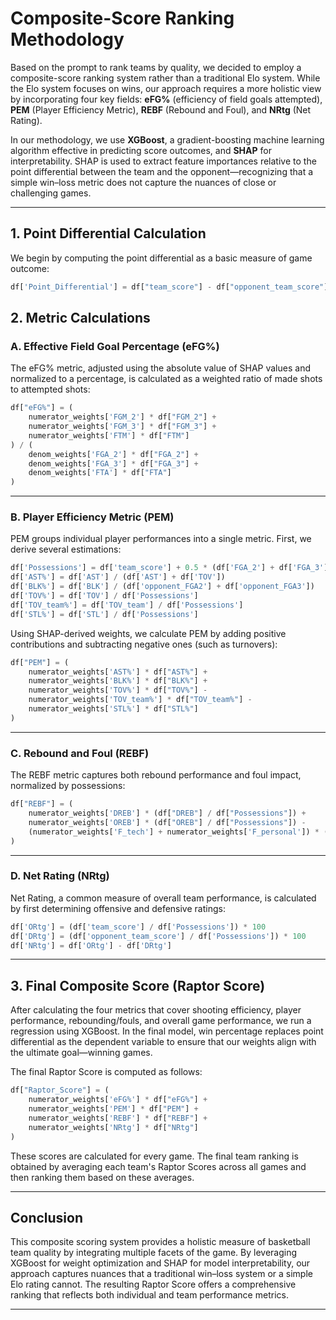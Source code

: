 # Composite-Score Ranking Methodology

Based on the prompt to rank teams by quality, we decided to employ a composite-score ranking system rather than a traditional Elo system. While the Elo system focuses on wins, our approach requires a more holistic view by incorporating four key fields: **eFG%** (efficiency of field goals attempted), **PEM** (Player Efficiency Metric), **REBF** (Rebound and Foul), and **NRtg** (Net Rating).

In our methodology, we use **XGBoost**, a gradient-boosting machine learning algorithm effective in predicting score outcomes, and **SHAP** for interpretability. SHAP is used to extract feature importances relative to the point differential between the team and the opponent—recognizing that a simple win–loss metric does not capture the nuances of close or challenging games.

---

## 1. Point Differential Calculation

We begin by computing the point differential as a basic measure of game outcome:

```python
df['Point_Differential'] = df["team_score"] - df["opponent_team_score"]
```

## 2. Metric Calculations

### A. Effective Field Goal Percentage (eFG%)

The eFG% metric, adjusted using the absolute value of SHAP values and normalized to a percentage, is calculated as a weighted ratio of made shots to attempted shots:

```python
df["eFG%"] = (
    numerator_weights['FGM_2'] * df["FGM_2"] +
    numerator_weights['FGM_3'] * df["FGM_3"] +
    numerator_weights['FTM'] * df["FTM"]
) / (
    denom_weights['FGA_2'] * df["FGA_2"] +
    denom_weights['FGA_3'] * df["FGA_3"] +
    denom_weights['FTA'] * df["FTA"]
)
```

---

### B. Player Efficiency Metric (PEM)

PEM groups individual player performances into a single metric. First, we derive several estimations:

```python
df['Possessions'] = df['team_score'] + 0.5 * (df['FGA_2'] + df['FGA_3']) + df['OREB'] + df['TOV'] + 0.4 * df['FTA']
df['AST%'] = df['AST'] / (df['AST'] + df['TOV'])
df['BLK%'] = df['BLK'] / (df['opponent_FGA2'] + df['opponent_FGA3'])
df['TOV%'] = df['TOV'] / df['Possessions']
df['TOV_team%'] = df['TOV_team'] / df['Possessions']
df['STL%'] = df['STL'] / df['Possessions']
```

Using SHAP-derived weights, we calculate PEM by adding positive contributions and subtracting negative ones (such as turnovers):

```python
df["PEM"] = (
    numerator_weights['AST%'] * df["AST%"] +
    numerator_weights['BLK%'] * df["BLK%"] +
    numerator_weights['TOV%'] * df["TOV%"] -
    numerator_weights['TOV_team%'] * df["TOV_team%"] -
    numerator_weights['STL%'] * df["STL%"]
)
```

---

### C. Rebound and Foul (REBF)

The REBF metric captures both rebound performance and foul impact, normalized by possessions:

```python
df["REBF"] = (
    numerator_weights['DREB'] * (df["DREB"] / df["Possessions"]) +
    numerator_weights['OREB'] * (df["OREB"] / df["Possessions"]) -
    (numerator_weights['F_tech'] + numerator_weights['F_personal']) * ((df['F_tech'] + df['F_personal']) / df['Possessions'])
)
```

---

### D. Net Rating (NRtg)

Net Rating, a common measure of overall team performance, is calculated by first determining offensive and defensive ratings:

```python
df['ORtg'] = (df['team_score'] / df['Possessions']) * 100
df['DRtg'] = (df['opponent_team_score'] / df['Possessions']) * 100
df['NRtg'] = df['ORtg'] - df['DRtg']
```

---

## 3. Final Composite Score (Raptor Score)

After calculating the four metrics that cover shooting efficiency, player performance, rebounding/fouls, and overall game performance, we run a regression using XGBoost. In the final model, win percentage replaces point differential as the dependent variable to ensure that our weights align with the ultimate goal—winning games.

The final Raptor Score is computed as follows:

```python
df["Raptor_Score"] = (
    numerator_weights['eFG%'] * df["eFG%"] +
    numerator_weights['PEM'] * df["PEM"] +
    numerator_weights['REBF'] * df["REBF"] +
    numerator_weights['NRtg'] * df["NRtg"]
)
```

These scores are calculated for every game. The final team ranking is obtained by averaging each team's Raptor Scores across all games and then ranking them based on these averages.

---

## Conclusion

This composite scoring system provides a holistic measure of basketball team quality by integrating multiple facets of the game. By leveraging XGBoost for weight optimization and SHAP for model interpretability, our approach captures nuances that a traditional win–loss system or a simple Elo rating cannot. The resulting Raptor Score offers a comprehensive ranking that reflects both individual and team performance metrics.

---
